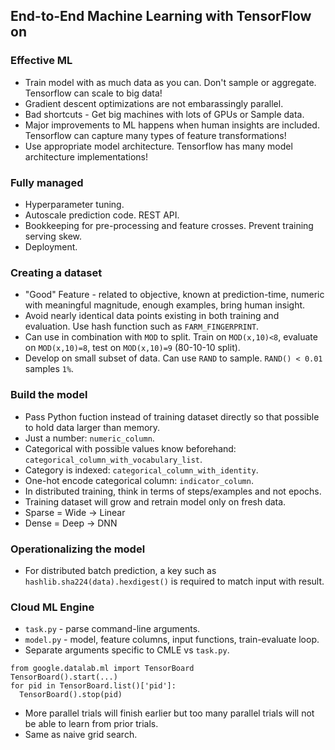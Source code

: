 ## End-to-End Machine Learning with TensorFlow on 
### Effective ML
- Train model with as much data as you can. Don't sample or aggregate. Tensorflow can scale to big data!
- Gradient descent optimizations are not embarassingly parallel.
- Bad shortcuts - Get big machines with lots of GPUs or Sample data.
- Major improvements to ML happens when human insights are included. Tensorflow can capture many types of feature transformations!
- Use appropriate model architecture. Tensorflow has many model architecture implementations!
### Fully managed
- Hyperparameter tuning.
- Autoscale prediction code. REST API.
- Bookkeeping for pre-processing and feature crosses. Prevent training serving skew.
- Deployment.
### Creating a dataset
- "Good" Feature - related to objective, known at prediction-time, numeric with meaningful magnitude, enough examples, bring human insight.
- Avoid nearly identical data points existing in both training and evaluation. Use hash function such as `FARM_FINGERPRINT`.
- Can use in combination with `MOD` to split. Train on `MOD(x,10)<8`, evaluate on `MOD(x,10)=8`, test on `MOD(x,10)=9` (80-10-10 split).
- Develop on small subset of data. Can use `RAND` to sample. `RAND() < 0.01` samples `1%`.
### Build the model
- Pass Python fuction instead of training dataset directly so that possible to hold data larger than memory.
- Just a number: `numeric_column`.
- Categorical with possible values know beforehand: `categorical_column_with_vocabulary_list`.
- Category is indexed: `categorical_column_with_identity`.
- One-hot encode categorical column: `indicator_column`.
- In distributed training, think in terms of steps/examples and not epochs.
- Training dataset will grow and retrain model only on fresh data.
- Sparse = Wide -> Linear
- Dense = Deep -> DNN
### Operationalizing the model
- For distributed batch prediction, a key such as `hashlib.sha224(data).hexdigest()` is required to match input with result.
### Cloud ML Engine
- `task.py` - parse command-line arguments.
- `model.py` - model, feature columns,  input functions, train-evaluate loop.
- Separate arguments specific to CMLE vs `task.py`.
```
from google.datalab.ml import TensorBoard
TensorBoard().start(...)
for pid in TensorBoard.list()['pid']:
  TensorBoard().stop(pid)
```
- More parallel trials will finish earlier but too many parallel trials will not be able to learn from prior trials.
- Same as naive grid search.

